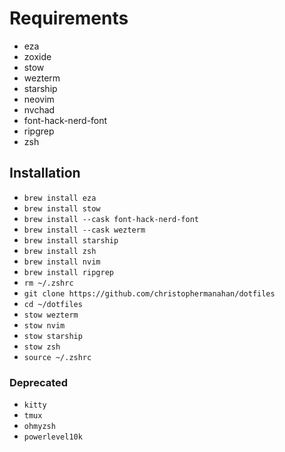 # Requirements

 - eza
 - zoxide
 - stow
 - wezterm
 - starship
 - neovim
 - nvchad
 - font-hack-nerd-font
 - ripgrep
 - zsh

## Installation

 - `brew install eza`
 - `brew install stow`
 - `brew install --cask font-hack-nerd-font`
 - `brew install --cask wezterm`
 - `brew install starship`
 - `brew install zsh`
 - `brew install nvim`
 - `brew install ripgrep`
 - `rm ~/.zshrc`
 - `git clone https://github.com/christophermanahan/dotfiles`
 - `cd ~/dotfiles`
 - `stow wezterm`
 - `stow nvim`
 - `stow starship`
 - `stow zsh`
 - `source ~/.zshrc`

### Deprecated

 - `kitty`
 - `tmux`
 - `ohmyzsh`
 - `powerlevel10k`

